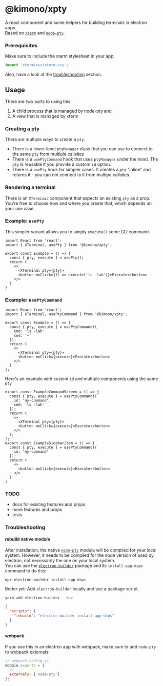 # @kimono/xpty

A react component and some helpers for building terminals in electron apps.  
Based on [`xterm`](https://www.npmjs.com/package/xterm) and [`node-pty`](https://www.npmjs.com/package/node-pty).

### Prerequisites

Make sure to include the xterm stylesheet in your app:

```js
import 'xterm/css/xterm.css';
```

Also, have a look at the [troubleshooting](#troubleshooting) section.

## Usage

There are two parts to using this:

1. A child process that is managed by node-pty and
2. A view that is managed by xterm

### Creating a pty

There are multiple ways to create a `pty`.

- There is a lower-level `ptyManager` class that you can use to connect to the same `pty` from multiple callsites
- There is a `usePtyCommand` hook that uses `ptyManager` under the hood. The `pty` is reusable if you provide a custom `id` option.
- There is a `usePty` hook for simpler cases. It creates a `pty` "inline" and returns it - you can not connect to it from multipe callsites.

### Rendering a terminal

There is an `XTerminal` component that expects an existing `pty` as a prop. You're free to choose how and where you create that, which depends on your use case.

### Example: `usePty`

This simpler variant allows you to simply `execute()` some CLI command.

```tsx
import React from 'react';
import { XTerminal, usePty } from '@kimono/xpty';

export const Example = () => {
  const { pty, execute } = usePty();
  return (
    <>
      <XTerminal pty={pty}>
      <button onClick={() => execute('ls -lah')}>Execute</button>
    </>
  )
}
```

### Example: `usePtyCommand`

```tsx
import React from 'react';
import { XTerminal, usePtyCommand } from '@kimono/xpty';

export const Example = () => {
  const { pty, execute } = usePtyCommand({
    cmd: 'ls -lah'
    cwd: '~'
  });
  return (
    <>
      <XTerminal pty={pty}>
      <button onClick={execute}>Execute</button>
    </>
  )
};
```

Here's an example with custom `id` and multiple components using the same `pty`

```tsx
export const ExampleCommandScreen = () => {
  const { pty, execute } = usePtyCommand({
    id: 'my-command',
    cmd: 'ls -lah'
  });
  return (
    <>
      <XTerminal pty={pty}>
      <button onClick={execute}>Execute</button>
    </>
  );
};
export const ExampleSidebarItem = () => {
  const { pty, execute } = usePtyCommand({
    id: 'my-command'
  });
  return (
    <>
      <button onClick={execute}>Execute</button>
    </>
  )
}
```

### TODO

- docs for existing features and props
- more features and props
- tests

### Troubleshooting

#### rebuild native module

After installation, the native [`node-pty`](https://www.npmjs.com/package/node-pty) module will be compiled for your local system. However, it needs to be compiled for the node version of used by electron, not necessarily the one on your local system.  
You can use the [`electron-builder`](https://www.npmjs.com/package/electron-builder) package and its `install-app-deps` command to do this:

```bash
npx electron-builder install-app-deps
```

Better yet: Add `electron-builder` locally and use a package script.

```bash
yarn add electron-builder --dev
```

```json
{
  "scripts": {
    "rebuild": "electron-builder install-app-deps"
  }
}
```

#### webpack

If you use this in an electron app with webpack, make sure to add `node-pty` to [webpack externals](https://webpack.js.org/configuration/externals/):

```js
// webpack.config.js
module.exports = {
  // ...
  externals: ['node-pty']
};
```
